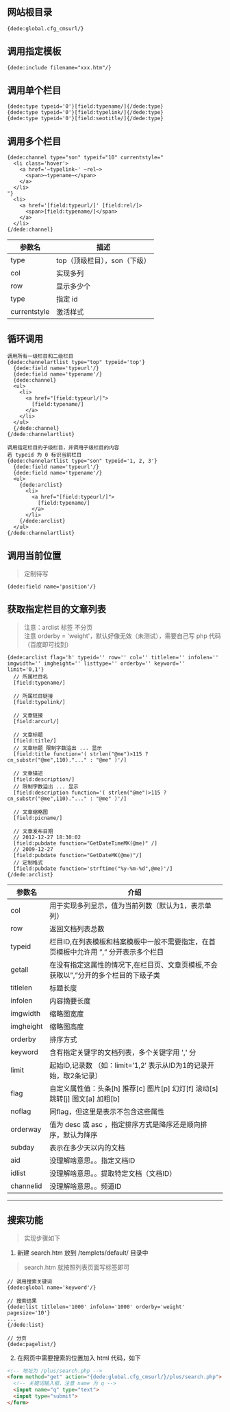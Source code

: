 ## 网站根目录
```
{dede:global.cfg_cmsurl/}
```

## 调用指定模板
```
{dede:include filename="xxx.htm"/}
```

## 调用单个栏目
```
{dede:type typeid='0'}[field:typename/]{/dede:type}
{dede:type typeid='0'}[field:typelink/]{/dede:type}
{dede:type typeid='0'}[field:seotitle/]{/dede:type}
```

## 调用多个栏目
```
{dede:channel type="son" typeif="10" currentstyle="
  <li class='hover'>
    <a href='~typelink~' ~rel~>
      <span>~typename~</span>
    </a>
  </li>
"}
  <li>
    <a href='[field:typeurl/]' [field:rel/]>
      <span>[field:typename/]</span>
    </a>
  </li>
{/dede:channel}
```

 参数名       | 描述
 ------------ | --------------------------------------------
 type         | top（顶级栏目），son（下级）
 col          | 实现多列
 row          | 显示多少个
 type         | 指定 id
 currentstyle | 激活样式
 
 
 
 
 
## 循环调用
```
调用所有一级栏目和二级栏目
{dede:channelartlist type="top" typeid='top'}
  {dede:field name='typeurl'/}
  {dede:field name='typename'/}
  {dede:channel}
  <ul>
    <li>
      <a href="[field:typeurl/]">
        [field:typename/]
      </a>
    </li>
  </ul>
  {/dede:channel}
{/dede:channelartlist}

调用指定栏目的子级栏目，并调用子级栏目的内容
若 typeid 为 0 标识当前栏目
{dede:channelartlist type="son" typeid='1, 2, 3'}
  {dede:field name='typeurl'/}
  {dede:field name='typename'/}
  <ul>
    {dede:arclist}
      <li>
        <a href="[field:typeurl/]">
          [field:typename/]
        </a>
      </li>
    {/dede:arclist}
  </ul>
{/dede:channelartlist}
```

## 调用当前位置
> 定制待写

```
{dede:field name='position'/}
```

## 获取指定栏目的文章列表
> 注意：arclist 标签 不分页 <br/>
> 注意 orderby = 'weight'，默认好像无效（未测试），需要自己写 php 代码（百度即可找到） <br/>

```
{dede:arclist flag='h' typeid='' row='' col='' titlelen='' infolen='' imgwidth='' imgheight='' listtype='' orderby='' keyword='' limit='0,1'}
  // 所属栏目名
  [field:typename/]
  
  // 所属栏目链接
  [field:typelink/]
  
  // 文章链接
  [field:arcurl/]
  
  // 文章标题
  [field:title/]
  // 文章标题 限制字数溢出 ... 显示
  [field:title function='( strlen("@me")>115 ? cn_substr("@me",110)."..." : "@me" )'/]
  
  // 文章描述
  [field:description/]
  // 限制字数溢出 ... 显示
  [field:description function='( strlen("@me")>115 ? cn_substr("@me",110)."..." : "@me" )'/]
  
  // 文章缩略图
  [field:picname/]
  
  // 文章发布日期
  // 2012-12-27 18:30:02
  [field:pubdate function="GetDateTimeMK(@me)" /]
  // 2009-12-27
  [field:pubdate function="GetDateMK(@me)"/] 
  // 定制格式
  [field:pubdate function='strftime("%y-%m-%d",@me)'/]
{/dede:arclist}
```

 参数名     | 介绍
 -----     | ---------------------------------------
 col       | 用于实现多列显示，值为当前列数（默认为1，表示单列）
 row       | 返回文档列表总数
 typeid    | 栏目ID,在列表模板和档案模板中一般不需要指定，在首页模板中允许用 ”,” 分开表示多个栏目
 getall    | 在没有指定这属性的情况下,在栏目页、文章页模板,不会获取以”,”分开的多个栏目的下级子类
 titlelen  | 标题长度
 infolen   | 内容摘要长度
 imgwidth  | 缩略图宽度
 imgheight | 缩略图高度
 orderby   | 排序方式
 keyword   | 含有指定关键字的文档列表，多个关键字用 ',' 分
 limit     | 起始ID,记录数 （如：limit=’1,2′  表示从ID为1的记录开始，取2条记录）
 flag      | 自定义属性值：头条[h] 推荐[c] 图片[p] 幻灯[f] 滚动[s] 跳转[j] 图文[a] 加粗[b]
 noflag    | 同flag，但这里是表示不包含这些属性
 orderway  | 值为 desc 或 asc ，指定排序方式是降序还是顺向排序，默认为降序
 subday    | 表示在多少天以内的文档
 aid       | 没理解啥意思。。指定文档ID
 idlist    | 没理解啥意思。。提取特定文档（文档ID）
 channelid | 没理解啥意思。。频道ID

----------------------------------------------------

## 搜索功能
> 实现步骤如下

1. 新建 search.htm 放到 /templets/default/ 目录中
> search.htm 就按照列表页面写标签即可

```
// 调用搜索关键词
{dede:global name='keyword'/}

// 搜索结果
{dede:list titlelen='1000' infolen='1000' orderby='weight' pagesize='10'}
...
{/dede:list}

// 分页
{dede:pagelist/}
```
2. 在网页中需要搜索的位置加入 html 代码，如下

```html
<!-- 地址为 /plus/search.php -->
<form method="get" action="{dede:global.cfg_cmsurl/}/plus/search.php">
  <!-- 关键词输入框，注意 name 为 q -->
  <input name="q" type="text">
  <input type="submit">
</form>
```
